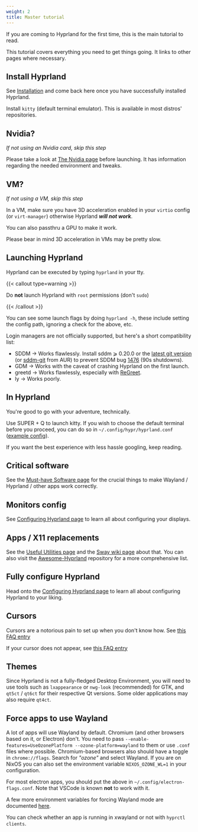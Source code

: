 ```yaml
---
weight: 2
title: Master tutorial
---
```


If you are coming to Hyprland for the first time, this is the main tutorial to
read.

This tutorial covers everything you need to get things going. It links to other
pages where necessary.

## Install Hyprland

See [Installation](../Installation) and come back here once you have
successfully installed Hyprland.

Install `kitty` (default terminal emulator). This is available in most distros'
repositories.

## Nvidia?

_If not using an Nvidia card, skip this step_

Please take a look at [The Nvidia page](../../Nvidia) before launching. It has
information regarding the needed environment and tweaks.

## VM?

_If not using a VM, skip this step_

In a VM, make sure you have 3D acceleration enabled in your `virtio` config (or
`virt-manager`) otherwise Hyprland _**will not work**_.

You can also passthru a GPU to make it work.

Please bear in mind 3D acceleration in VMs may be pretty slow.

## Launching Hyprland

Hyprland can be executed by typing `hyprland` in your tty.

{{< callout type=warning >}}

Do **not** launch Hyprland with `root` permissions (don't `sudo`)

{{< /callout >}}

You can see some launch flags by doing `hyprland -h`, these include setting the
config path, ignoring a check for the above, etc.

Login managers are not officially supported, but here's a short compatibility
list:

- SDDM → Works flawlessly. Install sddm ⩾ 0.20.0 or the
  [latest git version](https://github.com/sddm/sddm) (or
  [sddm-git](https://aur.archlinux.org/packages/sddm-git) from AUR) to prevent
  SDDM bug [1476](https://github.com/sddm/sddm/issues/1476) (90s shutdowns).
- GDM → Works with the caveat of crashing Hyprland on the first launch.
- greetd → Works flawlessly, especially with
  [ReGreet](https://github.com/rharish101/ReGreet).
- ly → Works poorly.

## In Hyprland

You're good to go with your adventure, technically.

Use <key>SUPER</key> + <key>Q</key> to launch kitty. If you wish to choose the
default terminal before you proceed, you can do so in
`~/.config/hypr/hyprland.conf`
([example config](https://github.com/hyprwm/Hyprland/blob/main/example/hyprland.conf)).

If you want the best experience with less hassle googling, keep reading.

## Critical software

See the [Must-have Software page](../../Useful-Utilities/Must-have) for the
crucial things to make Wayland / Hyprland / other apps work correctly.

## Monitors config

See [Configuring Hyprland page](../../Configuring/Monitors) to learn all about
configuring your displays.

## Apps / X11 replacements

See the [Useful Utilities page](../../Useful-Utilities) and the
[Sway wiki page](https://github.com/swaywm/sway/wiki/Useful-add-ons-for-sway)
about that. You can also visit the
[Awesome-Hyprland](https://github.com/hyprland-community/awesome-hyprland)
repository for a more comprehensive list.

## Fully configure Hyprland

Head onto the
[Configuring Hyprland page](../../Configuring/Configuring-Hyprland) to learn all
about configuring Hyprland to your liking.

## Cursors

Cursors are a notorious pain to set up when you don't know how. See
[this FAQ entry](../../FAQ#how-do-i-change-me-mouse-cursor)

If your cursor does not appear, see
[this FAQ entry](../../FAQ#me-cursor-no-render)

## Themes

Since Hyprland is not a fully-fledged Desktop Environment, you will need to use
tools such as `lxappearance` or `nwg-look` (recommended) for GTK, and `qt5ct` /
`qt6ct` for their respective Qt versions. Some older applications may also
require `qt4ct`.

## Force apps to use Wayland

A lot of apps will use Wayland by default. Chromium (and other browsers based on
it, or Electron) don't. You need to pass
`--enable-features=UseOzonePlatform --ozone-platform=wayland` to them or use
`.conf` files where possible. Chromium-based browsers also should have a toggle
in `chrome://flags`. Search for _"ozone"_ and select Wayland. If you are on
NixOS you can also set the environment variable `NIXOS_OZONE_WL=1` in your
configuration.

For most electron apps, you should put the above in
`~/.config/electron-flags.conf`. Note that VSCode is known **not** to work with
it.

A few more environment variables for forcing Wayland mode are documented
[here](../../Configuring/Environment-variables).

You can check whether an app is running in xwayland or not with
`hyprctl clients`.

